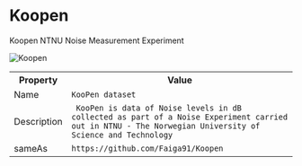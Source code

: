 # Koopen
Koopen NTNU Noise Measurement Experiment

![Koopen](https://www.ntnu.no/documents/1271490433/1271491054/Koopen_collage2.png/06321b01-097c-45b7-a388-68872d5de7a9?t=1489418406574)

<div itemscope itemtype="http://schema.org/Dataset">
  <table>
    <tr>
      <th>Property</th>
      <th>Value</th>
    </tr>
    <tr>
      <td>Name</td>
      <td><code itemprop="name">KooPen dataset</code></td>
    </tr>
      <tr>
      <td>Description</td>
      <td><code itemprop="description"> KooPen is data of Noise levels in dB  collected as part of a Noise Experiment carried out in NTNU - The Norwegian University of Science and Technology </code></td>
    </tr>
    </tr>
      <tr>
      <td>sameAs</td>
      <td><code itemprop="sameAs">https://github.com/Faiga91/Koopen</code></td>
    </tr>
  </table>
</div>
